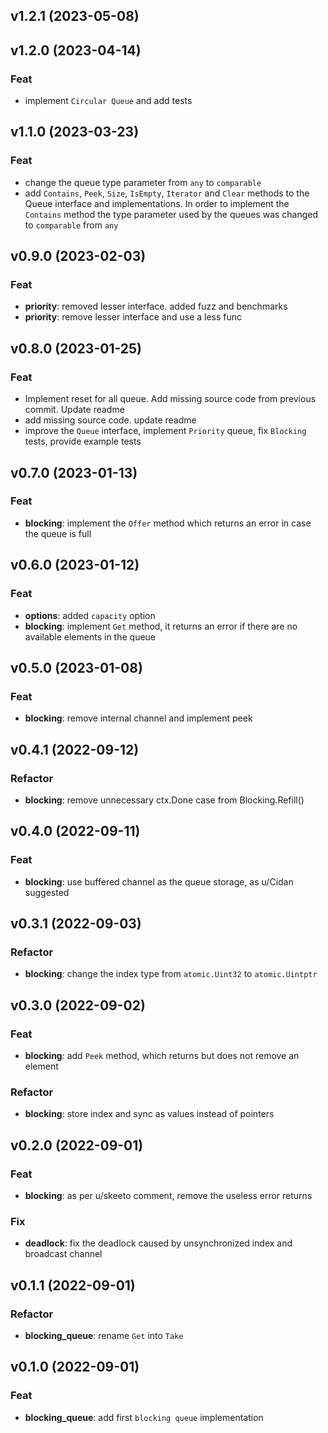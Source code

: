 ## v1.2.1 (2023-05-08)

## v1.2.0 (2023-04-14)

### Feat

- implement `Circular Queue` and add tests

## v1.1.0 (2023-03-23)

### Feat

- change the queue type parameter from `any` to `comparable`
- add `Contains`, `Peek`, `Size`, `IsEmpty`, `Iterator` and `Clear` methods to the Queue interface and implementations. In order to implement the `Contains` method the type parameter used by the queues was changed to `comparable` from `any`

## v0.9.0 (2023-02-03)

### Feat

- **priority**: removed lesser interface. added fuzz and benchmarks
- **priority**: remove lesser interface and use a less func

## v0.8.0 (2023-01-25)

### Feat

- Implement reset for all queue. Add missing source code from previous commit. Update readme
- add missing source code. update readme
- improve the `Queue` interface, implement `Priority` queue, fix `Blocking` tests, provide example tests

## v0.7.0 (2023-01-13)

### Feat

- **blocking**: implement the `Offer` method which returns an error in case the queue is full

## v0.6.0 (2023-01-12)

### Feat

- **options**: added `capacity` option
- **blocking**: implement `Get` method, it returns an error if there are no available elements in the queue

## v0.5.0 (2023-01-08)

### Feat

- **blocking**: remove internal channel and implement peek

## v0.4.1 (2022-09-12)

### Refactor

- **blocking**: remove unnecessary ctx.Done case from Blocking.Refill()

## v0.4.0 (2022-09-11)

### Feat

- **blocking**: use buffered channel as the queue storage, as u/Cidan suggested

## v0.3.1 (2022-09-03)

### Refactor

- **blocking**: change the index type from `atomic.Uint32` to `atomic.Uintptr`

## v0.3.0 (2022-09-02)

### Feat

- **blocking**: add `Peek` method, which returns but does not remove an element

### Refactor

- **blocking**: store index and sync as values instead of pointers

## v0.2.0 (2022-09-01)

### Feat

- **blocking**: as per u/skeeto comment, remove the useless error returns

### Fix

- **deadlock**: fix the deadlock caused by unsynchronized index and broadcast channel

## v0.1.1 (2022-09-01)

### Refactor

- **blocking_queue**: rename `Get` into `Take`

## v0.1.0 (2022-09-01)

### Feat

- **blocking_queue**: add first `blocking queue` implementation
